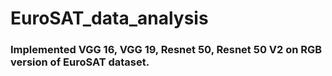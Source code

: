 # EuroSAT_data_analysis

### Implemented VGG 16, VGG 19, Resnet 50, Resnet 50 V2 on RGB version of EuroSAT dataset.
